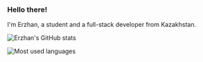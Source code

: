 ### Hello there!

I'm Erzhan, a student and a full-stack developer from Kazakhstan.

![Erzhan's GitHub stats](https://github-readme-stats.vercel.app/api?username=kekland&count_private=true&bg_color=efefef&title_color=121212&text_color=353535&show_icons=true)

![Most used languages](https://github-readme-stats.vercel.app/api/top-langs/?username=kekland&layout=compact&bg_color=fefefe&title_color=121212&text_color=353535)